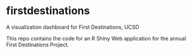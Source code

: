 # firstdestinations
A visualization dashboard for First Destinations, UCSD

This repo contains the code for an R Shiny Web application for the annual First Destinations Project.

